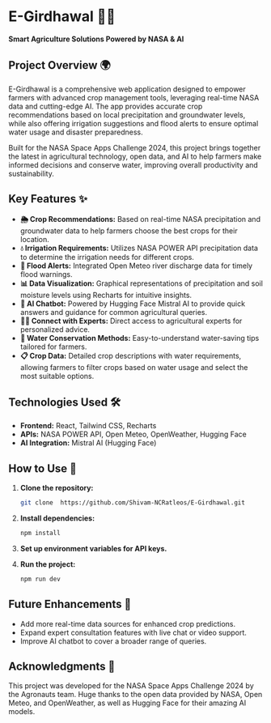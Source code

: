 # E-Girdhawal 🌾🚀
**Smart Agriculture Solutions Powered by NASA & AI**

## Project Overview 🌍
E-Girdhawal is a comprehensive web application designed to empower farmers with advanced crop management tools, leveraging real-time NASA data and cutting-edge AI. The app provides accurate crop recommendations based on local precipitation and groundwater levels, while also offering irrigation suggestions and flood alerts to ensure optimal water usage and disaster preparedness.

Built for the NASA Space Apps Challenge 2024, this project brings together the latest in agricultural technology, open data, and AI to help farmers make informed decisions and conserve water, improving overall productivity and sustainability.

## Key Features ✨
- **🌦️ Crop Recommendations:** Based on real-time NASA precipitation and groundwater data to help farmers choose the best crops for their location.
- **💧 Irrigation Requirements:** Utilizes NASA POWER API precipitation data to determine the irrigation needs for different crops.
- **🌊 Flood Alerts:** Integrated Open Meteo river discharge data for timely flood warnings.
- **📊 Data Visualization:** Graphical representations of precipitation and soil moisture levels using Recharts for intuitive insights.
- **🤖 AI Chatbot:** Powered by Hugging Face Mistral AI to provide quick answers and guidance for common agricultural queries.
- **👩‍🌾 Connect with Experts:** Direct access to agricultural experts for personalized advice.
- **🌱 Water Conservation Methods:** Easy-to-understand water-saving tips tailored for farmers.
- **📋 Crop Data:** Detailed crop descriptions with water requirements, allowing farmers to filter crops based on water usage and select the most suitable options.

## Technologies Used 🛠️
- **Frontend:** React, Tailwind CSS, Recharts
- **APIs:** NASA POWER API, Open Meteo, OpenWeather, Hugging Face
- **AI Integration:** Mistral AI (Hugging Face)

## How to Use 🚜
1. **Clone the repository:**
    ```bash
    git clone  https://github.com/Shivam-NCRatleos/E-Girdhawal.git
    ```

2. **Install dependencies:**
    ```bash
    npm install
    ```

3. **Set up environment variables for API keys.**

4. **Run the project:**
    ```bash
    npm run dev
    ```

## Future Enhancements 🔮
- Add more real-time data sources for enhanced crop predictions.
- Expand expert consultation features with live chat or video support.
- Improve AI chatbot to cover a broader range of queries.

## Acknowledgments 🙌
This project was developed for the NASA Space Apps Challenge 2024 by the Agronauts team. Huge thanks to the open data provided by NASA, Open Meteo, and OpenWeather, as well as Hugging Face for their amazing AI models.
